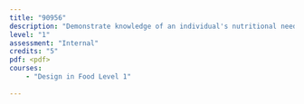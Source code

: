 ```yaml
---
title: "90956"
description: "Demonstrate knowledge of an individual's nutritional needs"
level: "1"
assessment: "Internal"
credits: "5"
pdf: <pdf>
courses:
    - "Design in Food Level 1"
    
---
```

